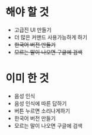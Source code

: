 # 해야 할 것

* 고급진 UI 만들기
* 더 많은 커맨드 사용가능하게 하기
* ~~한국어 버전 만들기~~
* ~~모르는 말이 나오면 구글에 검색~~

# 이미 한 것

* 음성 인식
* 음성 인식에 따른 답하기
* 버튼 누르면 소리나게하기
* 한국어 버전 만들기
* 모르는 말이 나오면 구글에 검색
